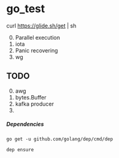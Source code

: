 # go_test
curl https://glide.sh/get | sh

0. Parallel execution
0. iota
0. Panic recovering
0. wg

## TODO

0. awg
0. bytes.Buffer
0. kafka producer
0.  
##### Dependencies
`go get -u github.com/golang/dep/cmd/dep`

`dep ensure`

